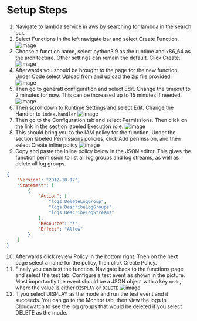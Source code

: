 # Setup Steps

1. Navigate to lambda service in aws by searching for lambda in the search bar.
2. Select Functions in the left navigate bar and select Create Function.
![image](https://user-images.githubusercontent.com/46607985/180625874-5b139982-394c-42e6-9d6a-67ed4aed9a02.png)
3. Choose a function name, select python3.9 as the runtime and x86_64 as the architecture. Other settings can remain the default. Click Create.
![image](https://user-images.githubusercontent.com/46607985/180625913-4570866a-e79b-47a5-a9f1-37e691046a30.png)
4. Afterwards you should be brought to the page for the new function. Under Code select Upload from and upload the zip file provided.
![image](https://user-images.githubusercontent.com/46607985/180625928-a9f34c96-cb1f-4b56-a5da-df5c3f5efc13.png)
5. Then go to generatl configuration and select Edit. Change the timeout to 2 minutes for now. This can be increased up to 15 minutes if needed.
![image](https://user-images.githubusercontent.com/46607985/180626334-1111b04b-2958-4242-82b1-30b827927c85.png)
6. Then scroll down to Runtime Settings and select Edit. Change the Handler to `index.handler`
![image](https://user-images.githubusercontent.com/46607985/180626254-b58581d5-71e5-435c-be8f-8c94e3e7ba6b.png)
7. Then go to the Configuration tab and select Permissions. Then click on the link in the section labeled Execution role.
![image](https://user-images.githubusercontent.com/46607985/180625940-b6628c2b-dd87-42d4-a024-c669b5ef5251.png)
8. This should bring you to the IAM policy for the function. Under the section labeled Permissions policies, click Add perimssion, and then select Create inline policy
![image](https://user-images.githubusercontent.com/46607985/180625951-c3382e11-adc6-4918-bd6b-820464f92821.png)
9. Copy and paste the inline policy below in the JSON editor. This gives the function permission to list all log groups and log streams, as well as delete all log groups.

```json
{
    "Version": "2012-10-17",
    "Statement": [
        {
            "Action": [
                "logs:DeleteLogGroup",
                "logs:DescribeLogGroups",
                "logs:DescribeLogStreams"
            ],
            "Resource": "*",
            "Effect": "Allow"
        }
    ]
}
```
10. Afterwards click review Policy in the bottom right. Then on the next page select a name for the policy, then click Create Policy.
11. Finally you can test the function. Navigate back to the functions page and select the test tab. Configure a test event as shown in the picture. Most importantly the event should be a JSON object with a key `mode`, where the value is either `DISPLAY` or `DELETE`
![image](https://user-images.githubusercontent.com/46607985/180626089-57634128-ba69-4709-9770-e544f23c27eb.png)
12. If you select DISPLAY as the mode and run the test event and it succeeds. You can go to the Monitor tab, then view the logs in Cloudwatch to see the log groups that would be deleted if you select DELETE as the mode.
